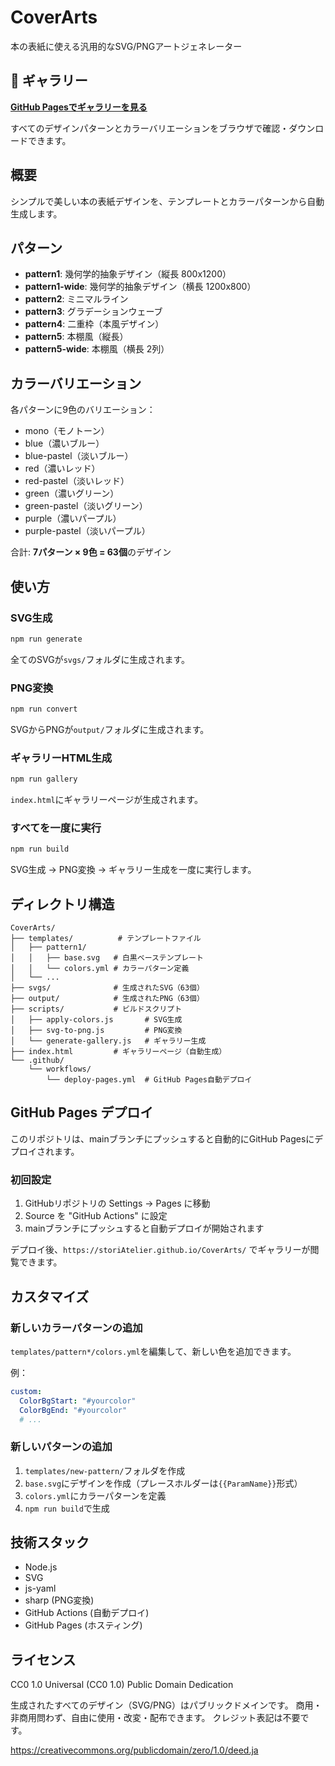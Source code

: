 # CoverArts

本の表紙に使える汎用的なSVG/PNGアートジェネレーター

## 🎨 ギャラリー

**[GitHub Pagesでギャラリーを見る](https://storiAtelier.github.io/CoverArts/)**

すべてのデザインパターンとカラーバリエーションをブラウザで確認・ダウンロードできます。

## 概要

シンプルで美しい本の表紙デザインを、テンプレートとカラーパターンから自動生成します。

## パターン

- **pattern1**: 幾何学的抽象デザイン（縦長 800x1200）
- **pattern1-wide**: 幾何学的抽象デザイン（横長 1200x800）
- **pattern2**: ミニマルライン
- **pattern3**: グラデーションウェーブ
- **pattern4**: 二重枠（本風デザイン）
- **pattern5**: 本棚風（縦長）
- **pattern5-wide**: 本棚風（横長 2列）

## カラーバリエーション

各パターンに9色のバリエーション：

- mono（モノトーン）
- blue（濃いブルー）
- blue-pastel（淡いブルー）
- red（濃いレッド）
- red-pastel（淡いレッド）
- green（濃いグリーン）
- green-pastel（淡いグリーン）
- purple（濃いパープル）
- purple-pastel（淡いパープル）

合計: **7パターン × 9色 = 63個**のデザイン

## 使い方

### SVG生成

```bash
npm run generate
```

全てのSVGが`svgs/`フォルダに生成されます。

### PNG変換

```bash
npm run convert
```

SVGからPNGが`output/`フォルダに生成されます。

### ギャラリーHTML生成

```bash
npm run gallery
```

`index.html`にギャラリーページが生成されます。

### すべてを一度に実行

```bash
npm run build
```

SVG生成 → PNG変換 → ギャラリー生成を一度に実行します。

## ディレクトリ構造

```
CoverArts/
├── templates/          # テンプレートファイル
│   ├── pattern1/
│   │   ├── base.svg   # 白黒ベーステンプレート
│   │   └── colors.yml # カラーパターン定義
│   └── ...
├── svgs/              # 生成されたSVG（63個）
├── output/            # 生成されたPNG（63個）
├── scripts/           # ビルドスクリプト
│   ├── apply-colors.js       # SVG生成
│   ├── svg-to-png.js         # PNG変換
│   └── generate-gallery.js   # ギャラリー生成
├── index.html         # ギャラリーページ（自動生成）
└── .github/
    └── workflows/
        └── deploy-pages.yml  # GitHub Pages自動デプロイ
```

## GitHub Pages デプロイ

このリポジトリは、mainブランチにプッシュすると自動的にGitHub Pagesにデプロイされます。

### 初回設定

1. GitHubリポジトリの Settings → Pages に移動
2. Source を "GitHub Actions" に設定
3. mainブランチにプッシュすると自動デプロイが開始されます

デプロイ後、`https://storiAtelier.github.io/CoverArts/` でギャラリーが閲覧できます。

## カスタマイズ

### 新しいカラーパターンの追加

`templates/pattern*/colors.yml`を編集して、新しい色を追加できます。

例：
```yaml
custom:
  ColorBgStart: "#yourcolor"
  ColorBgEnd: "#yourcolor"
  # ...
```

### 新しいパターンの追加

1. `templates/new-pattern/`フォルダを作成
2. `base.svg`にデザインを作成（プレースホルダーは`{{ParamName}}`形式）
3. `colors.yml`にカラーパターンを定義
4. `npm run build`で生成

## 技術スタック

- Node.js
- SVG
- js-yaml
- sharp (PNG変換)
- GitHub Actions (自動デプロイ)
- GitHub Pages (ホスティング)

## ライセンス

CC0 1.0 Universal (CC0 1.0) Public Domain Dedication

生成されたすべてのデザイン（SVG/PNG）はパブリックドメインです。
商用・非商用問わず、自由に使用・改変・配布できます。
クレジット表記は不要です。

https://creativecommons.org/publicdomain/zero/1.0/deed.ja

